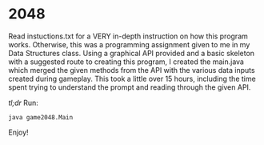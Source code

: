 2048
====

Read instuctions.txt for a VERY in-depth instruction on how this program works.
Otherwise, this was a programming assignment given to me in my Data Structures class. 
Using a graphical API provided and a basic skeleton with a suggested route to creating this program,
I created the main.java which merged the given methods from the API with the various data inputs created during gameplay.
This took a little over 15 hours, including the time spent trying to understand the prompt and reading through the given API.


*tl;dr* Run:

    java game2048.Main


Enjoy!


